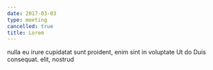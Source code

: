 ```yaml
---
date: 2017-03-03
type: meeting
cancelled: true
title: Lorem
---
```

nulla eu irure cupidatat sunt proident, enim sint in voluptate Ut do Duis consequat. elit, nostrud